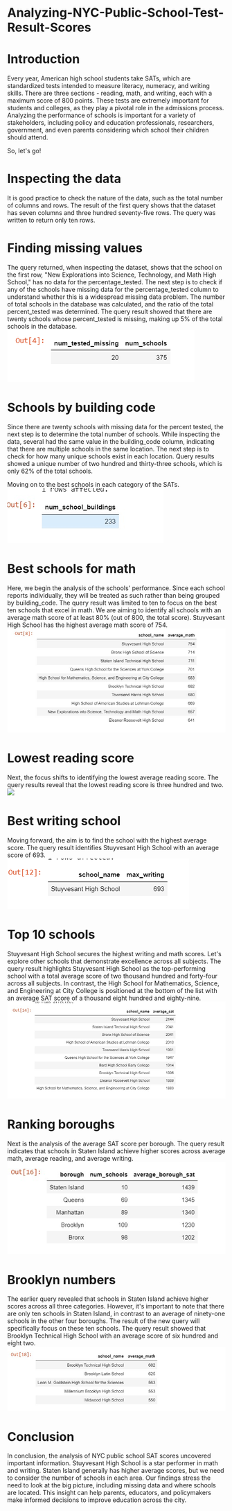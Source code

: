 # Analyzing-NYC-Public-School-Test-Result-Scores

# Introduction
Every year, American high school students take SATs, which are standardized tests intended to measure literacy, numeracy, and writing skills. 
There are three sections - reading, math, and writing, each with a maximum score of 800 points. These tests are extremely important for students and colleges, 
as they play a pivotal role in the admissions process.
Analyzing the performance of schools is important for a variety of stakeholders, including policy and education professionals, researchers, 
government, and even parents considering which school their children should attend.

So, let's go!

# Inspecting the data
It is good practice to check the nature of the data, such as the total number of columns and rows. The result of the first query shows that the dataset has seven columns and three hundred seventy-five rows. The query was written to return only ten rows.

# Finding missing values
The query returned, when inspecting the dataset, shows that the school on the first row, "New Explorations into Science, Technology, and Math High School," has no data for the percentage_tested. The next step is to check if any of the schools have missing data for the percentage_tested column to understand whether this is a widespread missing data problem. The number of total schools in the database was calculated, and the ratio of the total percent_tested was determined. The query result showed that there are twenty schools whose percent_tested is missing, making up 5% of the total schools in the database.
![](Finding_missing_values.png)

# Schools by building code
Since there are twenty schools with missing data for the percent tested, the next step is to determine the total number of schools. While inspecting the data, several had the same value in the building_code column, indicating that there are multiple schools in the same location. The next step is to check for how many unique schools exist in each location. Query results showed a unique number of two hundred and thirty-three schools, which is only 62% of the total schools.

Moving on to the best schools in each category of the SATs.
![](Schools_by_building_code.jpg)

# Best schools for math 
Here, we begin the analysis of the schools' performance. Since each school reports individually, they will be treated as such rather than being grouped by building_code. The query result was limited to ten to focus on the best ten schools that excel in math. We are aiming to identify all schools with an average math score of at least 80% (out of 800, the total score). Stuyvesant High School has the highest average math score of 754.
![](Best_Schools_for_math.jpg)

# Lowest reading score
Next, the focus shifts to identifying the lowest average reading score. The query results reveal that the lowest reading score is three hundred and two.
![](Lowest_reading_score.jgp)

# Best writing school
Moving forward, the aim is to find the school with the highest average score. The query result identifies Stuyvesant High School with an average score of 693.
![](Best_Writing_school.png)

# Top 10 schools
Stuyvesant High School secures the highest writing and math scores. Let's explore other schools that demonstrate excellence across all subjects. The query result highlights Stuyvesant High School as the top-performing school with a total average score of two thousand hundred and forty-four across all subjects. In contrast, the High School for Mathematics, Science, and Engineering at City College is positioned at the bottom of the list with an average SAT score of a thousand eight hundred and eighty-nine.
![](Top_10_schools.jpg)

# Ranking boroughs
Next is the analysis of the average SAT score per borough. The query result indicates that schools in Staten Island achieve higher scores across average math, average reading, and average writing.
![](Ranking_boroughs.jpg)

# Brooklyn numbers
The earlier query revealed that schools in Staten Island achieve higher scores across all three categories. However, it's important to note that there are only ten schools in Staten Island, in contrast to an average of ninety-one schools in the other four boroughs. The result of the new query will specifically focus on these ten schools. The query result showed that Brooklyn Technical High School with an average score  of six hundred and eight two. 
![](Brooklyn_numbers.jpg)

# Conclusion
In conclusion, the analysis of NYC public school SAT scores uncovered important information. Stuyvesant High School is a star performer in math and writing. Staten Island generally has higher average scores, but we need to consider the number of schools in each area. Our findings stress the need to look at the big picture, including missing data and where schools are located. This insight can help parents, educators, and policymakers make informed decisions to improve education across the city.
